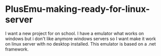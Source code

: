 # PlusEmu-making-ready-for-linux-server
I want a new project for on school. I have a emulator what works on windows but i don't like anymore windows servers so I want make it work on linux server with no desktop installed. This emulator is based on a .net framework. 
